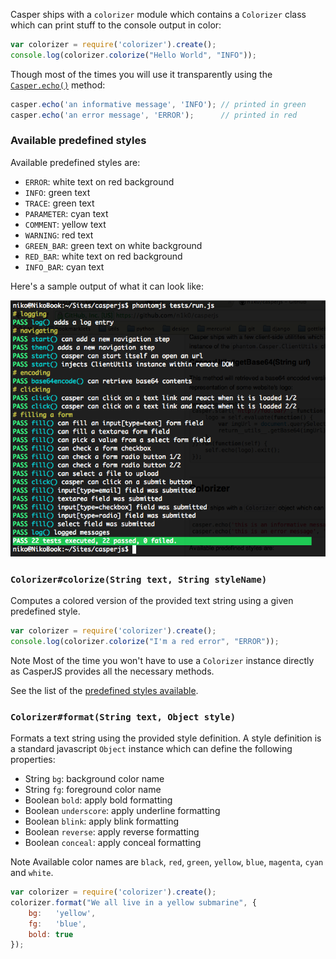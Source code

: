 Casper ships with a `colorizer` module which contains a `Colorizer`
class which can print stuff to the console output in color:

```javascript
var colorizer = require('colorizer').create();
console.log(colorizer.colorize("Hello World", "INFO"));
```

Though most of the times you will use it transparently using the
[`Casper.echo()`](api.html#echo) method:

```javascript
casper.echo('an informative message', 'INFO'); // printed in green
casper.echo('an error message', 'ERROR');      // printed in red
```

### Available predefined styles

Available predefined styles are:

- `ERROR`: white text on red background
- `INFO`: green text
- `TRACE`: green text
- `PARAMETER`: cyan text
- `COMMENT`: yellow text
- `WARNING`: red text
- `GREEN_BAR`: green text on white background
- `RED_BAR`: white text on red background
- `INFO_BAR`: cyan text

Here's a sample output of what it can look like:

![capture](images/colorizer.png)

<h3 id="colorize"><code>Colorizer#colorize(String text, String styleName)</code></h3>

Computes a colored version of the provided text string using a given
predefined style.

```javascript
var colorizer = require('colorizer').create();
console.log(colorizer.colorize("I'm a red error", "ERROR"));
```

<span class="label label-info">Note</span> Most of the time you won't have to
use a `Colorizer` instance directly as CasperJS provides all the necessary
methods.

See the list of the [predefined styles available](#predefined-styles).

<h3 id="format"><code>Colorizer#format(String text, Object style)</code></h3>

Formats a text string using the provided style definition. A style
definition is a standard javascript `Object` instance which can define
the following properties:

- String `bg`: background color name
- String `fg`: foreground color name
- Boolean `bold`: apply bold formatting
- Boolean `underscore`: apply underline formatting
- Boolean `blink`: apply blink formatting
- Boolean `reverse`: apply reverse formatting
- Boolean `conceal`: apply conceal formatting

<span class="label label-info">Note</span> Available color names are `black`,
`red`, `green`, `yellow`, `blue`, `magenta`, `cyan` and `white`.

```javascript
var colorizer = require('colorizer').create();
colorizer.format("We all live in a yellow submarine", {
    bg:   'yellow',
    fg:   'blue',
    bold: true
});
```
